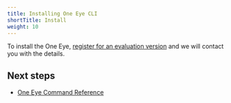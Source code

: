 ```yaml
---
title: Installing One Eye CLI
shortTitle: Install
weight: 10
---
```


To install the One Eye, [register for an evaluation version](/products/try-one-eye/) and we will contact you with the details.

## Next steps

* [One Eye Command Reference](../reference/)	
